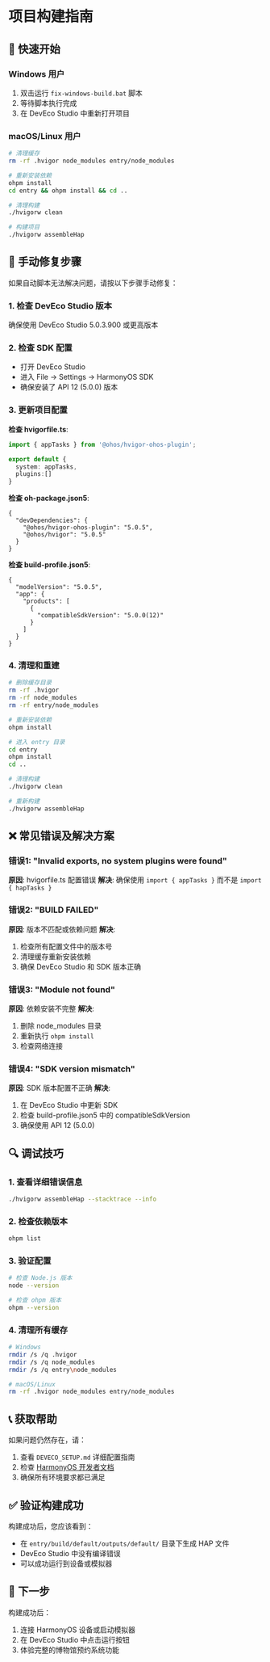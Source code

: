 # 项目构建指南

## 🚀 快速开始

### Windows 用户
1. 双击运行 `fix-windows-build.bat` 脚本
2. 等待脚本执行完成
3. 在 DevEco Studio 中重新打开项目

### macOS/Linux 用户
```bash
# 清理缓存
rm -rf .hvigor node_modules entry/node_modules

# 重新安装依赖
ohpm install
cd entry && ohpm install && cd ..

# 清理构建
./hvigorw clean

# 构建项目
./hvigorw assembleHap
```

## 🔧 手动修复步骤

如果自动脚本无法解决问题，请按以下步骤手动修复：

### 1. 检查 DevEco Studio 版本
确保使用 DevEco Studio 5.0.3.900 或更高版本

### 2. 检查 SDK 配置
- 打开 DevEco Studio
- 进入 File → Settings → HarmonyOS SDK
- 确保安装了 API 12 (5.0.0) 版本

### 3. 更新项目配置

**检查 hvigorfile.ts**:
```typescript
import { appTasks } from '@ohos/hvigor-ohos-plugin';

export default {
  system: appTasks,
  plugins:[]
}
```

**检查 oh-package.json5**:
```json5
{
  "devDependencies": {
    "@ohos/hvigor-ohos-plugin": "5.0.5",
    "@ohos/hvigor": "5.0.5"
  }
}
```

**检查 build-profile.json5**:
```json5
{
  "modelVersion": "5.0.5",
  "app": {
    "products": [
      {
        "compatibleSdkVersion": "5.0.0(12)"
      }
    ]
  }
}
```

### 4. 清理和重建
```bash
# 删除缓存目录
rm -rf .hvigor
rm -rf node_modules
rm -rf entry/node_modules

# 重新安装依赖
ohpm install

# 进入 entry 目录
cd entry
ohpm install
cd ..

# 清理构建
./hvigorw clean

# 重新构建
./hvigorw assembleHap
```

## ❌ 常见错误及解决方案

### 错误1: "Invalid exports, no system plugins were found"
**原因**: hvigorfile.ts 配置错误
**解决**: 确保使用 `import { appTasks }` 而不是 `import { hapTasks }`

### 错误2: "BUILD FAILED"
**原因**: 版本不匹配或依赖问题
**解决**: 
1. 检查所有配置文件中的版本号
2. 清理缓存重新安装依赖
3. 确保 DevEco Studio 和 SDK 版本正确

### 错误3: "Module not found"
**原因**: 依赖安装不完整
**解决**: 
1. 删除 node_modules 目录
2. 重新执行 `ohpm install`
3. 检查网络连接

### 错误4: "SDK version mismatch"
**原因**: SDK 版本配置不正确
**解决**: 
1. 在 DevEco Studio 中更新 SDK
2. 检查 build-profile.json5 中的 compatibleSdkVersion
3. 确保使用 API 12 (5.0.0)

## 🔍 调试技巧

### 1. 查看详细错误信息
```bash
./hvigorw assembleHap --stacktrace --info
```

### 2. 检查依赖版本
```bash
ohpm list
```

### 3. 验证配置
```bash
# 检查 Node.js 版本
node --version

# 检查 ohpm 版本
ohpm --version
```

### 4. 清理所有缓存
```bash
# Windows
rmdir /s /q .hvigor
rmdir /s /q node_modules
rmdir /s /q entry\node_modules

# macOS/Linux
rm -rf .hvigor node_modules entry/node_modules
```

## 📞 获取帮助

如果问题仍然存在，请：

1. 查看 `DEVECO_SETUP.md` 详细配置指南
2. 检查 [HarmonyOS 开发者文档](https://developer.harmonyos.com/)
3. 确保所有环境要求都已满足

## ✅ 验证构建成功

构建成功后，您应该看到：
- 在 `entry/build/default/outputs/default/` 目录下生成 HAP 文件
- DevEco Studio 中没有编译错误
- 可以成功运行到设备或模拟器

## 🎯 下一步

构建成功后：
1. 连接 HarmonyOS 设备或启动模拟器
2. 在 DevEco Studio 中点击运行按钮
3. 体验完整的博物馆预约系统功能